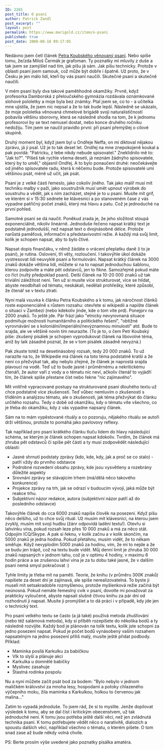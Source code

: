 ```yaml
---
ID: 2265
post_title: O psaní
author: Patrick Zandl
post_excerpt: ""
layout: post
permalink: https://www.marigold.cz/item/o-psani
published: true
post_date: 2008-08-18 09:17:05
---
```

Nedávno jsem četl článek <a href="http://ideesfixes.blogspot.com/2008/05/je-milo-emk-grafoman.html">Petra Koubského věnovaný psaní</a>. Nebo spíše tomu, že/zda Miloš Čermák je grafoman.  Ty poznatky mi mluvily z duše a tak jsem se zamýšlel nad tím, jak píšu já sám. Jak píšu technicky. Protože v oblasti psaní jsem samouk, což může být dobře i špatně. Už proto, že v Česku je jen málo lidí, kteří by vás psaní naučili. Skutečné psaní a skutečně naučili. 

V mém psaní byly dva takové pamětihodné okamžiky. Prvně, když profesorka Damborská z přeloučského gymnázia rozdávala oznámkované slohové pololetky a moje byla bez známky. Ptal jsem se, co to - a učitelka mne ujistila, že jsem nic nepsal a že to tak bude lepší. Následně se ukázalo, že moje pololetka věnovaná chmelové brigádě svojí naturalističností pobavila většinu sborovny, která se následně shodla na tom, že k jednomu profesorovi by se text nemusel dostat, nebo konce druhého ročníku nedožiju. Tím jsem se naučil pravidlo první: při psaní přemýšlej o cílové skupině.

<!--more-->

Druhý moment byl, když jsem byl u Ondřeje Neffa, on mi diktoval nějakou zprávu, já ji psal. Už je to tak deset let. Ondřej na mne znepokojeně koukal a pak povídá: "Patricku, z tebe nikdy nebude spisovatel." Zneklidnilo mě to: "Jak to?". "Píšeš tak rychle všema deseti, já neznám žádnýho spisovatele, který by to uměl," objasnil Ondřej. A to bylo ponaučení druhé: neočekávejte od jiného spisovatele radu, která k něčemu bude. Protože spisovatelé umí většinou psát, méně už učit, jak psát. 

Psaní je z velké části řemeslo, jako cokoliv jiného. Tak jako malíř musí mít techniku malby v paži, jako soustružník musí umět upnout výrobek do soustruhu a vědět, jak s ním zacházet, stejné je to u psaní. Musíte mít grif, ve kterém si v 15:30 sednete ke klávesnici a po stanoveném čase z vás vypadne patřičný počet znaků, který má hlavu a patu. Což je jednoduché na první pohled. 

Samotné psaní se dá naučit. Poněkud zrada je, že jeho složitost stoupá exponenciálně, nikoliv lineárně. Jednoduše řečeno napsat krátký text je podstatně jednodušší, než napsat text o dvojnásobné délce. Protože narůstá paměťová, informační a představivostní režie. A každý má svůj limit, kolik je schopen napsat, aby to bylo čtivé. 

Napsat dopis finančáku, v němž žádáte o vrácení přeplatku daně (i to je psaní), je rutina. Oslovení, tři věty, rozloučení. I takovýhle úkol dokáže vystresovat lidi neuvyklé psaní a formulování. Napsat krátký článek na 3000 znaků dokáže většina lidí, můžete si na to napsat jednoduchou šablonu, kterou zodpovíte a máte pět odstavců, jen to fikne. Samozřejmě pokud máte co říct (nultý předpoklad psaní). Delší článek na 10-20 000 znaků už tak triviální záležitost není. Ten už si musíte více strukturovat, více se hlídat, abyste neodbíhali od tématu, neskákali, nedělali prohřešky, které způsobí, že čtenář se v textu ztratí. 

Nyní malá vsuvka k článku Petra Koubského a k tomu, jak náročnost článků roste exponenciálně s růstem rozsahu: otevřete si wikipedii a napište článek o situaci v Zambezi (nebo kdekoliv jinde, kde o tom víte prd). Ponejprv na 2000 znaků. To ještě jde. Pár frází jako "etnicky nevyrovnaná situace podmiňuje možnosti humanitárního a politického řešení", "obtížné vyrovnávání se s koloniální/imperiální/nevýznamnou minulostí" atd. Bude to srajda, ale ve většině novin tím neurazíte. (To je to, o čem Petr Koubský píše: zkušený pisálek je schopen vyprodukovat článek na libovolné téma, aniž by laik zásadně poznal, že se v tom pisálek zásadně nevyzná.)

Pak zkuste totéž na desetinásobný rozsah, tedy 20 000 znaků. To už narazíte na to, že Wikipedie má článek na toto téma podstatně kratší a že není co přežvýkat tak, aby nebylo zřejmé, že článek je naprostá srajda plavoucí na vodě. Teď už to bude jasné i průměrnému a nekritickému čtenáři, že autor vaří z vody a o tématu nic neví, ačkoliv čtenář to vyjádří tím, že článek spíše přestane číst nebo řekne "nic zajímavého". 

Mít vnitřně vypracované postupy na strukturované psaní dlouhého textu už chce podstatně více zkušeností. Teď vůbec nemluvím o zkušeností s tříděním a analýzou tématu, ale o zkušenosti, jak téma přežvýkat do článku určitého rozsahu. Tedy o době od okamžiku, kdy o tématu víte všechno, co je třeba do okamžiku, kdy z vás vypadne napsaný článek. 

Sám na to mám vypěstované rituály a co pozoruju, nějakého rituálu se autoři drží většinou, protože to pomáhá jako pavlovovy reflexy. 

Tak například pro psaní krátkého článku tluču lidem do hlavy následující schéma, se kterým je článek schopen napsat kdokoliv. Tvrdím, že článek má zhruba pět odstavců či spíše pět části a ty musí zodpovědět následující oblasti:

<ul>
<li>Jasné shrnutí podstaty zprávy (kdo, kde, kdy, jak a proč se co stalo) - patří vždy do prvního odstavce</li>
<li>Podrobné rozvedení obsahu zprávy, kde jsou vysvětleny a rozebrány důležité aspekty</li>
<li>Srovnání zprávy se stávajícím trhem (má/dělá něco takového konkurence)</li>
<li>Projekce zprávy na trh, jak se odrazí v budoucím vývoji, jaká může být reakce trhu.</li> 
<li>Subjektivní názor redakce, autora (subjektivní názor patří až do posledního odstavce) </li>
</ul>

Takovýhle článek do cca 6000 znaků napíše člověk na posezení. Když píšu něco delšího, už to chce svůj rituál. Už musím mít klávesnici, na kterou jsem zvyklý, musím mít svoji hudbu (žánr odpovídá ladění textu!). Otevřu si lahvinku vína, pokud rozsah leze přes 10 000 znaků a má za něco stát. Odpojím ICQ/Skype. A pak si řeknu, v kolik začnu a v kolik skončím, na 5000 znaků je jedna hodina. Pokud přetáhnu, musím vidět, že to někam směřuje. Když nevyplodím 5000 znaků za hodinu, vím, že mi to nejde a že se budu jen trápit, což na textu bude vidět. Můj denní limit je zhruba 30 000 znaků napsaných v jednom tahu, což je v optimu 4 hodiny, v maximu 6 hodin práce a se zrušenou lahví vína je za tu dobu také jasné, že v dalším psaní nemá smysl pokračovat :)

Tyhle limity je třeba mít na paměti. Teorie, že knihu (v průměru 300K znaků) napíšete za deset dní je zajímavá, ale spíše nerealizovatelná. To byste ji museli mít setsakradobře rozmyšlenou, protože myšlenková režie začíná být neúnosná. Pokud nemáte řemeslný cvik v psaní, dovolte mi považovat za prakticky vyloučené, abyste napsali slušně čtivou knihu za pár dní od rozhodnutí ji napsat. Musíte ji promýšlet a to dá práci i v případě, kdy jde jen o technický text. 

Pro psaní velkého textu se často (a já také) používá metoda zhušťování (nebo též salámová metoda), kdy si příběh rozepíšete do několika bodů a ty následně rozvíjíte. Každý bod je plánován na tolik textu, kolik jste schopni za jedno posezení napsat. Pokud je počet bodů vynásobený vaším rozsahem napsatelným na jedno posezení příliš malý, musíte ještě přidat podbody. Příklad:
<ul>
<li>Maminka posílá Karkulku za babičkou</li>
<li>Vlk to slyší a plánuje akci</li>
<li>Karkulka u domnělé babičky</li>
<li>Myslivec zasahuje</li>
<li>Štastná rodinka pospolu</li>
</ul>

Nu a nyní můžete začít psát bod za bodem: "Bylo nebylo v jednom maličkém království za mnoha lesy, hospodami a potoky chlazeného výčepního moku, žila maminka s Karkulkou, holkou to červenou jak malina..." 

Zatím to vypadá jednoduše. To jsem rád, že si to myslíte. Jenže dopilovat výsledek k tomu, aby se dal číst i kritickým obecenstvem, už tak jednoduché není. K tomu jsou potřeba ještě další věci, než jen zvládnutá technika psaní. K tomu potřebujete vědět něco o narativitě, dialozích a spoustu dalších věcí, například všechno o tématu, o kterém píšete. O tom snad zase až bude někdy volná chvíle. 

PS: Berte prosím výše uvedené jako poznatky pisálka amatéra.